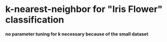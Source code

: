 # k-nearest-neighbor for "Iris Flower" classification

#### no parameter tuning for k necessary because of the small dataset